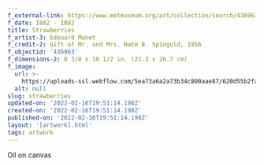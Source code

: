 ```yaml
---
f_external-link: https://www.metmuseum.org/art/collection/search/436963
f_date: 1882 - 1882
title: Strawberries
f_artist-3: Edouard Manet
f_credit-2: Gift of Mr. and Mrs. Nate B. Spingold, 1956
f_objectid: '436963'
f_dimensions-2: 8 3/8 x 10 1/2 in. (21.3 x 26.7 cm)
f_image:
  url: >-
    https://uploads-ssl.webflow.com/5ea73a6a2a73b34c800aae87/620d55b2fa69f6b24eb1c33f_ep56.230.1.R.jpeg
  alt: null
slug: strawberries
updated-on: '2022-02-16T19:51:14.198Z'
created-on: '2022-02-16T19:51:14.198Z'
published-on: '2022-02-16T19:51:14.198Z'
layout: '[artwork].html'
tags: artwork
---
```


Oil on canvas
